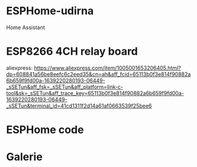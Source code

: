 # ESPHome-udirna
Home Assistant






# ESP8266 4CH relay board 
aliexpress:
https://www.aliexpress.com/item/1005001653206405.html?dp=608841a56be8eefc6c2eed35&cn=ah&aff_fcid=65113b0f3e814f90882a6b659f9fd00a-1639220280193-06449-_sSETun&aff_fsk=_sSETun&aff_platform=link-c-tool&sk=_sSETun&aff_trace_key=65113b0f3e814f90882a6b659f9fd00a-1639220280193-06449-_sSETun&terminal_id=41cd1311f2d14a61af0663539f25bee6





# ESPHome code




# Galerie

